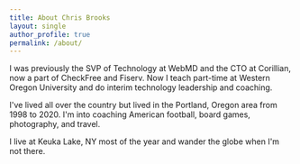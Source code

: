 ```yaml
---
title: About Chris Brooks
layout: single
author_profile: true
permalink: /about/
---
```


I was previously the SVP of Technology at WebMD and the CTO at Corillian, now a 
part of CheckFree and Fiserv. Now I teach part-time at Western Oregon University 
and do interim technology leadership and coaching.

I've lived all over the country but lived in the Portland, Oregon area from 
1998 to 2020. I'm into coaching American football, board games, 
photography, and travel.

I live at Keuka Lake, NY most of the year and wander the globe when I'm not 
there.